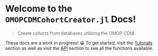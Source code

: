 # Welcome to the `OMOPCDMCohortCreator.jl` Docs!

> Create cohorts from databases utilizing the OMOP CDM.

These docs are a work in progress! 😀
To get started, visit the [Tutorials](@ref) section as well as visit the [API](@ref) section to see all the functions available.
